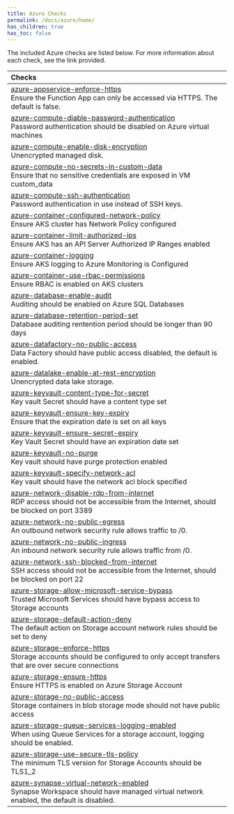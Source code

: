 ```yaml
---
title: Azure Checks
permalink: /docs/azure/home/
has_children: true
has_toc: false
---
```


The included Azure checks are listed below. For more information about each check, see the link provided.

| Checks |
|:------------|
|[azure-appservice-enforce-https](/docs/azure/appservice/enforce-https)<br>Ensure the Function App can only be accessed via HTTPS. The default is false.|
|[azure-compute-diable-password-authentication](/docs/azure/compute/diable-password-authentication)<br>Password authentication should be disabled on Azure virtual machines|
|[azure-compute-enable-disk-encryption](/docs/azure/compute/enable-disk-encryption)<br>Unencrypted managed disk.|
|[azure-compute-no-secrets-in-custom-data](/docs/azure/compute/no-secrets-in-custom-data)<br>Ensure that no sensitive credentials are exposed in VM custom_data|
|[azure-compute-ssh-authentication](/docs/azure/compute/ssh-authentication)<br>Password authentication in use instead of SSH keys.|
|[azure-container-configured-network-policy](/docs/azure/container/configured-network-policy)<br>Ensure AKS cluster has Network Policy configured|
|[azure-container-limit-authorized-ips](/docs/azure/container/limit-authorized-ips)<br>Ensure AKS has an API Server Authorized IP Ranges enabled|
|[azure-container-logging](/docs/azure/container/logging)<br>Ensure AKS logging to Azure Monitoring is Configured|
|[azure-container-use-rbac-permissions](/docs/azure/container/use-rbac-permissions)<br>Ensure RBAC is enabled on AKS clusters|
|[azure-database-enable-audit](/docs/azure/database/enable-audit)<br>Auditing should be enabled on Azure SQL Databases|
|[azure-database-retention-period-set](/docs/azure/database/retention-period-set)<br>Database auditing rentention period should be longer than 90 days|
|[azure-datafactory-no-public-access](/docs/azure/datafactory/no-public-access)<br>Data Factory should have public access disabled, the default is enabled.|
|[azure-datalake-enable-at-rest-encryption](/docs/azure/datalake/enable-at-rest-encryption)<br>Unencrypted data lake storage.|
|[azure-keyvault-content-type-for-secret](/docs/azure/keyvault/content-type-for-secret)<br>Key vault Secret should have a content type set|
|[azure-keyvault-ensure-key-expiry](/docs/azure/keyvault/ensure-key-expiry)<br>Ensure that the expiration date is set on all keys|
|[azure-keyvault-ensure-secret-expiry](/docs/azure/keyvault/ensure-secret-expiry)<br>Key Vault Secret should have an expiration date set|
|[azure-keyvault-no-purge](/docs/azure/keyvault/no-purge)<br>Key vault should have purge protection enabled|
|[azure-keyvault-specify-network-acl](/docs/azure/keyvault/specify-network-acl)<br>Key vault should have the network acl block specified|
|[azure-network-disable-rdp-from-internet](/docs/azure/network/disable-rdp-from-internet)<br>RDP access should not be accessible from the Internet, should be blocked on port 3389|
|[azure-network-no-public-egress](/docs/azure/network/no-public-egress)<br>An outbound network security rule allows traffic to /0.|
|[azure-network-no-public-ingress](/docs/azure/network/no-public-ingress)<br>An inbound network security rule allows traffic from /0.|
|[azure-network-ssh-blocked-from-internet](/docs/azure/network/ssh-blocked-from-internet)<br>SSH access should not be accessible from the Internet, should be blocked on port 22|
|[azure-storage-allow-microsoft-service-bypass](/docs/azure/storage/allow-microsoft-service-bypass)<br>Trusted Microsoft Services should have bypass access to Storage accounts|
|[azure-storage-default-action-deny](/docs/azure/storage/default-action-deny)<br>The default action on Storage account network rules should be set to deny|
|[azure-storage-enforce-https](/docs/azure/storage/enforce-https)<br>Storage accounts should be configured to only accept transfers that are over secure connections|
|[azure-storage-ensure-https](/docs/azure/storage/ensure-https)<br>Ensure HTTPS is enabled on Azure Storage Account|
|[azure-storage-no-public-access](/docs/azure/storage/no-public-access)<br>Storage containers in blob storage mode should not have public access|
|[azure-storage-queue-services-logging-enabled](/docs/azure/storage/queue-services-logging-enabled)<br>When using Queue Services for a storage account, logging should be enabled.|
|[azure-storage-use-secure-tls-policy](/docs/azure/storage/use-secure-tls-policy)<br>The minimum TLS version for Storage Accounts should be TLS1_2|
|[azure-synapse-virtual-network-enabled](/docs/azure/synapse/virtual-network-enabled)<br>Synapse Workspace should have managed virtual network enabled, the default is disabled.|
